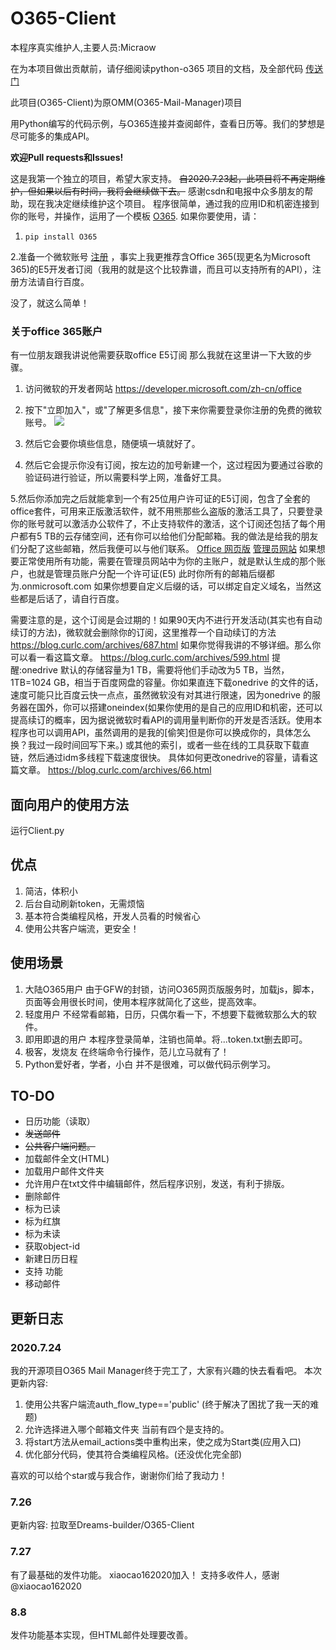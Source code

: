 # O365-Client

本程序真实维护人,主要人员:Micraow

在为本项目做出贡献前，请仔细阅读python-o365 项目的文档，及全部代码  [传送门](https://github.com/O365/python-o365)

此项目(O365-Client)为原OMM(O365-Mail-Manager)项目

用Python编写的代码示例，与O365连接并查阅邮件，查看日历等。我们的梦想是尽可能多的集成API。

**欢迎Pull requests和Issues!**

这是我第一个独立的项目，希望大家支持。
~~自2020.7.23起，此项目将不再定期维护，但如果以后有时间，我将会继续做下去。~~
感谢csdn和电报中众多朋友的帮助，现在我决定继续维护这个项目。
程序很简单，通过我的应用ID和机密连接到你的账号，并操作，运用了一个模板 [O365](https://github.com/O365/python-o365 "O365").
如果你要使用，请：

1. `pip install O365`

2.准备一个微软账号 [注册](https://account.microsoft.com/account?lang=zh-cn) ，事实上我更推荐含Office 365(现更名为Microsoft 365)的E5开发者订阅（我用的就是这个比较靠谱，而且可以支持所有的API），注册方法请自行百度。

没了，就这么简单！

### 关于office 365账户
有一位朋友跟我讲说他需要获取office E5订阅
那么我就在这里讲一下大致的步骤。
1. 访问微软的开发者网站 https://developer.microsoft.com/zh-cn/office

2. 按下"立即加入"，或"了解更多信息"，接下来你需要登录你注册的免费的微软账号。
![](https://share.pengbo.workers.dev/1595596248544.jpg)

3. 然后它会要你填些信息，随便填一填就好了。

4. 然后它会提示你没有订阅，按左边的加号新建一个，这过程因为要通过谷歌的验证码进行验证，所以需要科学上网，准备好工具。

5.然后你添加完之后就能拿到一个有25位用户许可证的E5订阅，包含了全套的office套件，可用来正版激活软件，就不用熊那些么盗版的激活工具了，只要登录你的账号就可以激活办公软件了，不止支持软件的激活，这个订阅还包括了每个用户都有5 TB的云存储空间，还有你可以给他们分配邮箱。我的做法是给我的朋友们分配了这些邮箱，然后我便可以与他们联系。
[Office 网页版](https://office.com)
[管理员网站](https://admin.microsoft.com)
如果想要正常使用所有功能，需要在管理员网站中为你的主账户，就是默认生成的那个账户，也就是管理员账户分配一个许可证(E5)
此时你所有的邮箱后缀都为.onmicrosoft.com 如果你想要自定义后缀的话，可以绑定自定义域名，当然这些都是后话了，请自行百度。

需要注意的是，这个订阅是会过期的！如果90天内不进行开发活动(其实也有自动续订的方法)，微软就会删除你的订阅，这里推荐一个自动续订的方法
https://blog.curlc.com/archives/687.html
如果你觉得我讲的不够详细。那么你可以看一看这篇文章。
https://blog.curlc.com/archives/599.html
提醒:onedrive 默认的存储容量为1 TB，需要将他们手动改为5 TB，当然，1TB=1024 GB，相当于百度网盘的容量。你如果直连下载onedrive 的文件的话，速度可能只比百度云快一点点，虽然微软没有对其进行限速，因为onedrive 的服务器在国外，你可以搭建oneindex(如果你使用的是自己的应用ID和机密，还可以提高续订的概率，因为据说微软时看API的调用量判断你的开发是否活跃。使用本程序也可以调用API，虽然调用的是我的[偷笑]但是你可以换成你的，具体怎么换？我过一段时间回写下来。) 或其他的索引，或者一些在线的工具获取下载直链，然后通过idm多线程下载速度很快。
具体如何更改onedrive的容量，请看这篇文章。
https://blog.curlc.com/archives/66.html

## 面向用户的使用方法

运行Client.py

## 优点
1. 简洁，体积小
2. 后台自动刷新token，无需烦恼
3. 基本符合类编程风格，开发人员看的时候省心
4. 使用公共客户端流，更安全！

## 使用场景
1. 大陆O365用户
   由于GFW的封锁，访问O365网页版服务时，加载js，脚本，页面等会用很长时间，使用本程序就简化了这些，提高效率。
2. 轻度用户
   不经常看邮箱，日历，只偶尔看一下，不想要下载微软那么大的软件。
3. 即用即退的用户
   本程序登录简单，注销也简单。将...token.txt删去即可。
4. 极客，发烧友
   在终端命令行操作，范儿立马就有了！
5. Python爱好者，学者，小白
   并不是很难，可以做代码示例学习。

## TO-DO
 - 日历功能（读取）
 - ~~发送邮件~~
 - ~~公共客户端问题。~~
 - 加载邮件全文(HTML)
 - 加载用户邮件文件夹
 - 允许用户在txt文件中编辑邮件，然后程序识别，发送，有利于排版。
 - 删除邮件
 - 标为已读
 - 标为红旗
 - 标为未读
 - 获取object-id
 - 新建日历日程
 - 支持 功能
 - 移动邮件

## 更新日志
### 2020.7.24

我的开源项目O365 Mail Manager终于完工了，大家有兴趣的快去看看吧。
本次更新内容:
1. 使用公共客户端流auth_flow_type=='public'
(终于解决了困扰了我一天的难题)
2. 允许选择进入哪个邮箱文件夹
当前有四个是支持的。
3. 将start方法从email_actions类中重构出来，使之成为Start类(应用入口)
4. 优化部分代码，使其符合类编程风格。(还没优化完全部)

喜欢的可以给个star或与我合作，谢谢你们给了我动力！

### 7.26

更新内容:
拉取至Dreams-builder/O365-Client

### 7.27

有了最基础的发件功能。
xiaocao162020加入！
支持多收件人，感谢 @xiaocao162020

### 8.8
发件功能基本实现，但HTML邮件处理要改善。
